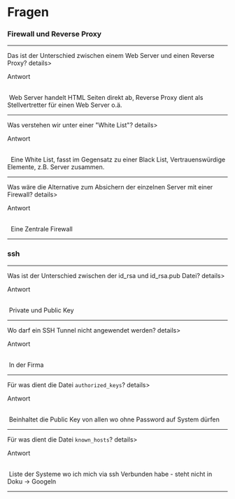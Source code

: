 Fragen
======

### Firewall und Reverse Proxy
***

Das ist der Unterschied zwischen einem Web Server und einen Reverse Proxy?
details><summary>Antwort</summary><p>    
	 Web Server handelt HTML Seiten direkt ab, Reverse Proxy dient als Stellvertretter für einen Web Server o.ä.	
</p></details>

---

Was verstehen wir unter einer "White List"?
details><summary>Antwort</summary><p>    
	 	Eine White List, fasst im Gegensatz zu einer Black List, Vertrauenswürdige Elemente, z.B. Server zusammen.
</p></details>
	
---

Was wäre die Alternative zum Absichern der einzelnen Server mit einer Firewall?
details><summary>Antwort</summary><p>    
	 	Eine Zentrale Firewall
</p></details>

---

### ssh
***

Was ist der Unterschied zwischen der id_rsa und id_rsa.pub Datei?
details><summary>Antwort</summary><p>    
	 Private und Public Key 	
</p></details>

---

Wo darf ein SSH Tunnel nicht angewendet werden?
details><summary>Antwort</summary><p>    
	 In der Firma	
</p></details>

---

Für was dient die Datei `authorized_keys`?
details><summary>Antwort</summary><p>    
	 Beinhaltet die Public Key von allen wo ohne Password auf System dürfen
</p></details>

---	

Für was dient die Datei `known_hosts`?
details><summary>Antwort</summary><p>    
	 Liste der Systeme wo ich mich via ssh Verbunden habe - steht nicht in Doku -> Googeln	
</p></details>

---
